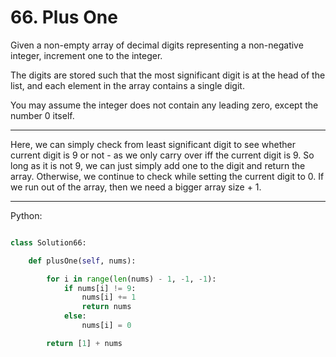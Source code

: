 # 66. Plus One

Given a non-empty array of decimal digits representing a non-negative integer,
increment one to the integer.

The digits are stored such that the most significant digit is at the head of
the list, and each element in the array contains a single digit.

You may assume the integer does not contain any leading zero, except the number
0 itself.

---

Here, we can simply check from least significant digit to see whether current
digit is 9 or not - as we only carry over iff the current digit is 9. So long
as it is not 9, we can just simply add one to the digit and return the array.
Otherwise, we continue to check while setting the current digit to 0. If we run
out of the array, then we need a bigger array size + 1.

---

Python:

```python

class Solution66:

    def plusOne(self, nums):

        for i in range(len(nums) - 1, -1, -1):
            if nums[i] != 9:
                nums[i] += 1
                return nums
            else:
                nums[i] = 0

        return [1] + nums
```
